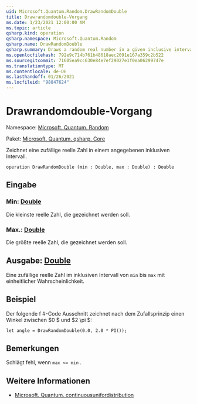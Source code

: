 ```yaml
---
uid: Microsoft.Quantum.Random.DrawRandomDouble
title: Drawrandomdouble-Vorgang
ms.date: 1/23/2021 12:00:00 AM
ms.topic: article
qsharp.kind: operation
qsharp.namespace: Microsoft.Quantum.Random
qsharp.name: DrawRandomDouble
qsharp.summary: Draws a random real number in a given inclusive interval.
ms.openlocfilehash: 792e9c714b761b48618aec2091e167a359c2b522
ms.sourcegitcommit: 71605ea9cc630e84e7ef29027e1f0ea06299747e
ms.translationtype: MT
ms.contentlocale: de-DE
ms.lasthandoff: 01/26/2021
ms.locfileid: "98847624"
---
```

# <a name="drawrandomdouble-operation"></a>Drawrandomdouble-Vorgang

Namespace: [Microsoft. Quantum. Random](xref:Microsoft.Quantum.Random)

Paket: [Microsoft. Quantum. qsharp. Core](https://nuget.org/packages/Microsoft.Quantum.QSharp.Core)


Zeichnet eine zufällige reelle Zahl in einem angegebenen inklusiven Intervall.

```qsharp
operation DrawRandomDouble (min : Double, max : Double) : Double
```


## <a name="input"></a>Eingabe

### <a name="min--double"></a>Min: [Double](xref:microsoft.quantum.lang-ref.double)

Die kleinste reelle Zahl, die gezeichnet werden soll.


### <a name="max--double"></a>Max.: [Double](xref:microsoft.quantum.lang-ref.double)

Die größte reelle Zahl, die gezeichnet werden soll.



## <a name="output--double"></a>Ausgabe: [Double](xref:microsoft.quantum.lang-ref.double)

Eine zufällige reelle Zahl im inklusiven Intervall von `min` bis `max` mit einheitlicher Wahrscheinlichkeit.

## <a name="example"></a>Beispiel

Der folgende f #-Code Ausschnitt zeichnet nach dem Zufallsprinzip einen Winkel zwischen $0 $ und $2 \pi $:

```qsharp
let angle = DrawRandomDouble(0.0, 2.0 * PI());
```

## <a name="remarks"></a>Bemerkungen

Schlägt fehl, wenn `max <= min` .

## <a name="see-also"></a>Weitere Informationen

- [Microsoft. Quantum. continuousunifordistribution](xref:Microsoft.Quantum.ContinuousUniformDistribution)
